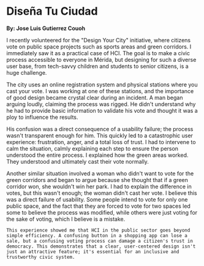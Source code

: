 # Diseña Tu Ciudad

**By: Jose Luis Gutierrez Couoh**

I recently volunteered for the "Design Your City" initiative, where citizens vote on public space projects such as sports areas and green corridors. I immediately saw it as a practical case of HCI. The goal is to make a civic process accessible to everyone in Mérida, but designing for such a diverse user base, from tech-savvy children and students to senior citizens, is a huge challenge.

The city uses an online registration system and physical stations where you cast your vote. I was working at one of these stations, and the importance of good design became crystal clear during an incident. A man began arguing loudly, claiming the process was rigged. He didn't understand why he had to provide basic information to validate his vote and thought it was a ploy to influence the results.

His confusion was a direct consequence of a usability failure; the process wasn't transparent enough for him. This quickly led to a catastrophic user experience: frustration, anger, and a total loss of trust. I had to intervene to calm the situation, calmly explaining each step to ensure the person understood the entire process. I explained how the green areas worked. They understood and ultimately cast their vote normally.

Another similar situation involved a woman who didn't want to vote for the green corridors and began to argue because she thought that if a green corridor won, she wouldn't win her park. I had to explain the difference in votes, but this wasn't enough; the woman didn't cast her vote. I believe this was a direct failure of usability. Some people intend to vote for only one public space, and the fact that they are forced to vote for two spaces led some to believe the process was modified, while others were just voting for the sake of voting, which I believe is a mistake.

`This experience showed me that HCI in the public sector goes beyond simple efficiency. A confusing button in a shopping app can lose a sale, but a confusing voting process can damage a citizen's trust in democracy. This demonstrates that a clear, user-centered design isn't just an attractive feature; it's essential for an inclusive and trustworthy civic system.`